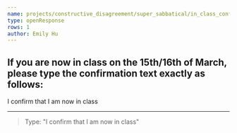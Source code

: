 ```yaml
---
name: projects/constructive_disagreement/super_sabbatical/in_class_confirmation.md
type: openResponse
rows: 1
author: Emily Hu
---
```


## If you are now in class on the 15th/16th of March, please type the confirmation text exactly as follows:

I confirm that I am now in class

---

> Type: "I confirm that I am now in class"
